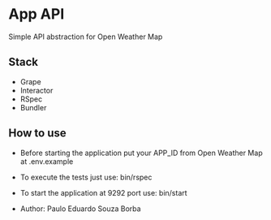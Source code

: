 # App API

Simple API abstraction for Open Weather Map

## Stack

- Grape
- Interactor
- RSpec
- Bundler

## How to use

- Before starting the application put your APP_ID from Open Weather Map at .env.example
- To execute the tests just use: bin/rspec
- To start the application at 9292 port use: bin/start

- Author: Paulo Eduardo Souza Borba

